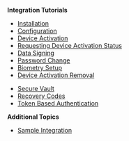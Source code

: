 **Integration Tutorials**

- [Installation](Installation.md)
- [Configuration](Configuration.md)
- [Device Activation](Device-Activation.md)
- [Requesting Device Activation Status](Requesting-Device-Activation-Status.md)
- [Data Signing](Data-Signing.md)
- [Password Change](Password-Change.md)
- [Biometry Setup](Biometry-Setup.md)
- [Device Activation Removal](Device-Activation-Removal.md)
<!-- - [End-To-End Encryption](End-To-End-Encryption.md) -->
- [Secure Vault](Secure-Vault.md)
- [Recovery Codes](Recovery-Codes.md)
- [Token Based Authentication](Token-Based-Authentication.md)

**Additional Topics**

- [Sample Integration](Sample-Integration.md)